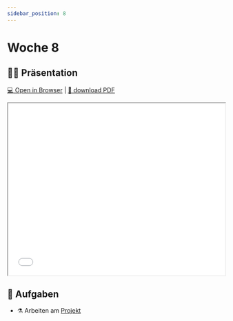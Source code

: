 ```yaml
---
sidebar_position: 8
---
```


# Woche 8

## :teacher: Präsentation

[:computer: Open in Browser](pathname:///slides/woche-8) | [:floppy_disk: download PDF](pathname:///slides/woche-8.pdf)

<iframe src="/bbzbl-modul-404/slides/woche-8" width="100%" height="400px"></iframe>

## :pencil: Aufgaben

- :alembic: Arbeiten am [Projekt](../beurteilungen/lb2.md)
